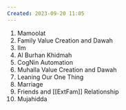 ```yaml
---
Created: 2023-09-20 11:05
---
```

1. Mamoolat
2. Family Value Creation and Dawah
3. Ilm
4. Al Burhan Khidmah
5. CogNin Automation
6. Muhalla Value Creation and Dawah
7. Leaning Our One Thing
8. Marriage
9. Friends and [[ExtFam]] Relationship
10. Mujahidda
